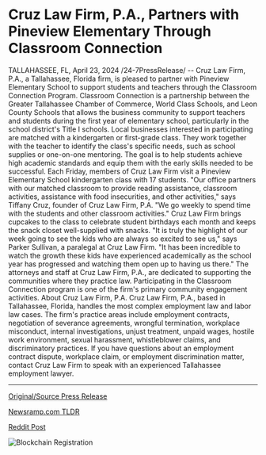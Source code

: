 # Cruz Law Firm, P.A., Partners with Pineview Elementary Through Classroom Connection

TALLAHASSEE, FL, April 23, 2024 /24-7PressRelease/ -- Cruz Law Firm, P.A., a Tallahassee, Florida firm, is pleased to partner with Pineview Elementary School to support students and teachers through the Classroom Connection Program.  Classroom Connection is a partnership between the Greater Tallahassee Chamber of Commerce, World Class Schools, and Leon County Schools that allows the business community to support teachers and students during the first year of elementary school, particularly in the school district's Title I schools.  Local businesses interested in participating are matched with a kindergarten or first-grade class. They work together with the teacher to identify the class's specific needs, such as school supplies or one-on-one mentoring. The goal is to help students achieve high academic standards and equip them with the early skills needed to be successful.  Each Friday, members of Cruz Law Firm visit a Pineview Elementary School kindergarten class with 17 students.  "Our office partners with our matched classroom to provide reading assistance, classroom activities, assistance with food insecurities, and other activities," says Tiffany Cruz, founder of Cruz Law Firm, P.A. "We go weekly to spend time with the students and other classroom activities."  Cruz Law Firm brings cupcakes to the class to celebrate student birthdays each month and keeps the snack closet well-supplied with snacks.  "It is truly the highlight of our week going to see the kids who are always so excited to see us," says Parker Sullivan, a paralegal at Cruz Law Firm. "It has been incredible to watch the growth these kids have experienced academically as the school year has progressed and watching them open up to having us there."  The attorneys and staff at Cruz Law Firm, P.A., are dedicated to supporting the communities where they practice law. Participating in the Classroom Connection program is one of the firm's primary community engagement activities.  About Cruz Law Firm, P.A.  Cruz Law Firm, P.A., based in Tallahassee, Florida, handles the most complex employment law and labor law cases. The firm's practice areas include employment contracts, negotiation of severance agreements, wrongful termination, workplace misconduct, internal investigations, unjust treatment, unpaid wages, hostile work environment, sexual harassment, whistleblower claims, and discriminatory practices. If you have questions about an employment contract dispute, workplace claim, or employment discrimination matter, contact Cruz Law Firm to speak with an experienced Tallahassee employment lawyer. 

---

[Original/Source Press Release](https://www.24-7pressrelease.com/press-release/510247/cruz-law-firm-pa-partners-with-pineview-elementary-through-classroom-connection)
                    

[Newsramp.com TLDR](https://newsramp.com/curated-news/cruz-law-firm-partners-with-pineview-elementary-school-for-classroom-connection-program/bc242cbf782a325a1c4acf98387eef8f) 

 



[Reddit Post](https://www.reddit.com/r/Lifestyle_Culture/comments/1cayapo/cruz_law_firm_partners_with_pineview_elementary/) 



![Blockchain Registration](https://cdn.newsramp.app/24-7PressRelease/qrcode/244/23/dunew8fy.webp)